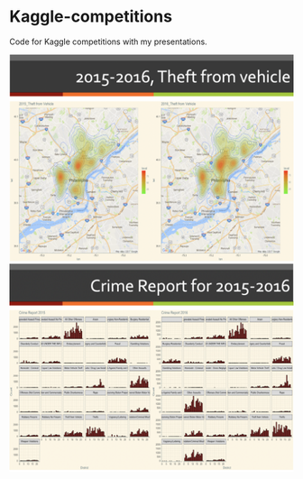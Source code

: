 # Kaggle-competitions
Code for Kaggle competitions with my presentations.

![Screenshot](Screenshot1.png)
![Screenshot](Screenshot2.png)

